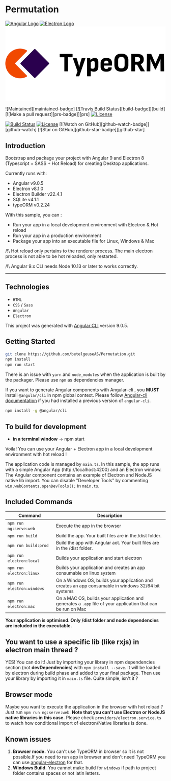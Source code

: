 # Permutation

[![Angular Logo](https://www.vectorlogo.zone/logos/angular/angular-ar21.svg)](https://angular.io/)
[![Electron Logo](https://www.vectorlogo.zone/logos/electronjs/electronjs-ar21.svg)](https://electronjs.org/)
[![TypeORM Logo](https://github.com/typeorm/typeorm/raw/master/resources/logo_big.png)](https://typeorm.io/#/)

![Maintained][maintained-badge]
[![Travis Build Status][build-badge]][build]
[![Make a pull request][prs-badge]][prs]
[![License](http://img.shields.io/badge/Licence-MIT-brightgreen.svg)](LICENSE.md)

[![Build Status](https://travis-ci.org/CubikNeRubik/angular-electron-typeorm-starter.svg?branch=master)](https://travis-ci.org/CubikNeRubik/angular-electron-typeorm-starter)
[![License](http://img.shields.io/badge/Licence-MIT-brightgreen.svg)](LICENSE.md)
[![Watch on GitHub][github-watch-badge]][github-watch]
[![Star on GitHub][github-star-badge]][github-star]

## Introduction

Bootstrap and package your project with Angular 9 and Electron 8 (Typescript + SASS + Hot Reload) for creating Desktop applications.

Currently runs with:

- Angular v9.0.5
- Electron v8.1.0
- Electron Builder v22.4.1
- SQLite v4.1.1
- typeORM v0.2.24

With this sample, you can :

- Run your app in a local development environment with Electron & Hot reload
- Run your app in a production environment
- Package your app into an executable file for Linux, Windows & Mac

/!\ Hot reload only pertains to the renderer process. The main electron process is not able to be hot reloaded, only restarted.

/!\ Angular 9.x CLI needs Node 10.13 or later to works correctly.

---

## Technologies
* `HTML`
* `CSS` / `Sass`
* `Angular`
* `Electron`

This project was generated with [Angular CLI](https://github.com/angular/angular-cli) version 9.0.5.

## Getting Started
``` bash
git clone https://github.com/betelgeuseAS/Permutation.git
npm install
npm run start
```

There is an issue with `yarn` and `node_modules` when the application is built by the packager. Please use `npm` as dependencies manager.

If you want to generate Angular components with Angular-cli , you **MUST** install `@angular/cli` in npm global context.
Please follow [Angular-cli documentation](https://github.com/angular/angular-cli) if you had installed a previous version of `angular-cli`.
``` bash
npm install -g @angular/cli
```

## To build for development

- **in a terminal window** -> npm start

Voila! You can use your Angular + Electron app in a local development environment with hot reload !

The application code is managed by `main.ts`. In this sample, the app runs with a simple Angular App (http://localhost:4200) and an Electron window.
The Angular component contains an example of Electron and NodeJS native lib import.
You can disable "Developer Tools" by commenting `win.webContents.openDevTools();` in `main.ts`.

## Included Commands

|Command|Description|
|--|--|
|`npm run ng:serve:web`| Execute the app in the browser |
|`npm run build`| Build the app. Your built files are in the /dist folder. |
|`npm run build:prod`| Build the app with Angular aot. Your built files are in the /dist folder. |
|`npm run electron:local`| Builds your application and start electron
|`npm run electron:linux`| Builds your application and creates an app consumable on linux system |
|`npm run electron:windows`| On a Windows OS, builds your application and creates an app consumable in windows 32/64 bit systems |
|`npm run electron:mac`|  On a MAC OS, builds your application and generates a `.app` file of your application that can be run on Mac |

**Your application is optimised. Only /dist folder and node dependencies are included in the executable.**

## You want to use a specific lib (like rxjs) in electron main thread ?

YES! You can do it! Just by importing your library in npm dependencies section (not **devDependencies**) with `npm install --save`. It will be loaded by electron during build phase and added to your final package. Then use your library by importing it in `main.ts` file. Quite simple, isn't it ?

## Browser mode

Maybe you want to execute the application in the browser with hot reload ? Just run `npm run ng:serve:web`.
**Note that you can't use Electron or NodeJS native libraries in this case.** Please check `providers/electron.service.ts` to watch how conditional import of electron/Native libraries is done.

## Known issues

1. **Browser mode.** You can't use TypeORM in browser so it is not possible.If you need to run app in browser and don't need TypeORM you can use [angular-electron](https://github.com/maximegris/angular-electron) for that.
1. **Windows Build.** You cannot make build for `windows` if path to project folder contains spaces or not latin letters.

